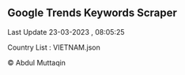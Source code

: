 

## Google Trends Keywords Scraper 
 
Last Update 23-03-2023 , 08:05:25

Country List :
VIETNAM.json



© Abdul Muttaqin 
